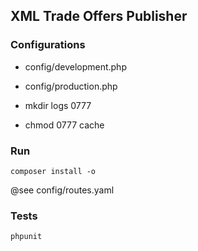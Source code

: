 XML Trade Offers Publisher
--------------------------
 
### Configurations
* config/development.php
* config/production.php

* mkdir logs 0777
* chmod 0777 cache
### Run
```composer install -o```

@see config/routes.yaml

### Tests
```phpunit```
